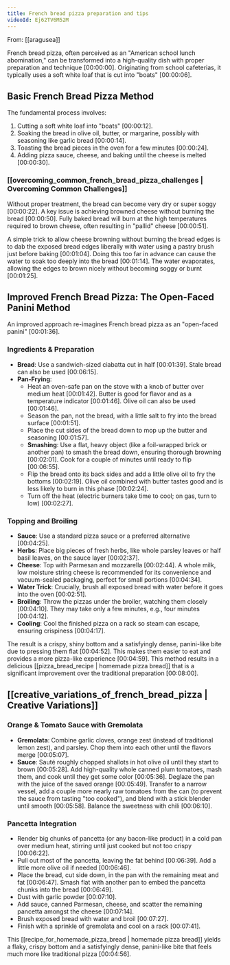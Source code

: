 ```yaml
---
title: French bread pizza preparation and tips
videoId: Ej62TV6M52M
---
```


From: [[aragusea]] <br/> 

French bread pizza, often perceived as an "American school lunch abomination," can be transformed into a high-quality dish with proper preparation and technique <a class="yt-timestamp" data-t="00:00:00">[00:00:00]</a>. Originating from school cafeterias, it typically uses a soft white loaf that is cut into "boats" <a class="yt-timestamp" data-t="00:00:06">[00:00:06]</a>.

## Basic French Bread Pizza Method

The fundamental process involves:
1.  Cutting a soft white loaf into "boats" <a class="yt-timestamp" data-t="00:00:12">[00:00:12]</a>.
2.  Soaking the bread in olive oil, butter, or margarine, possibly with seasoning like garlic bread <a class="yt-timestamp" data-t="00:00:14">[00:00:14]</a>.
3.  Toasting the bread pieces in the oven for a few minutes <a class="yt-timestamp" data-t="00:00:24">[00:00:24]</a>.
4.  Adding pizza sauce, cheese, and baking until the cheese is melted <a class="yt-timestamp" data-t="00:00:30">[00:00:30]</a>.

### [[overcoming_common_french_bread_pizza_challenges | Overcoming Common Challenges]]

Without proper treatment, the bread can become very dry or super soggy <a class="yt-timestamp" data-t="00:00:22">[00:00:22]</a>. A key issue is achieving browned cheese without burning the bread <a class="yt-timestamp" data-t="00:00:50">[00:00:50]</a>. Fully baked bread will burn at the high temperatures required to brown cheese, often resulting in "pallid" cheese <a class="yt-timestamp" data-t="00:00:51">[00:00:51]</a>.

A simple trick to allow cheese browning without burning the bread edges is to dab the exposed bread edges liberally with water using a pastry brush just before baking <a class="yt-timestamp" data-t="00:01:04">[00:01:04]</a>. Doing this too far in advance can cause the water to soak too deeply into the bread <a class="yt-timestamp" data-t="00:01:14">[00:01:14]</a>. The water evaporates, allowing the edges to brown nicely without becoming soggy or burnt <a class="yt-timestamp" data-t="00:01:25">[00:01:25]</a>.

## Improved French Bread Pizza: The Open-Faced Panini Method

An improved approach re-imagines French bread pizza as an "open-faced panini" <a class="yt-timestamp" data-t="00:01:36">[00:01:36]</a>.

### Ingredients & Preparation
*   **Bread**: Use a sandwich-sized ciabatta cut in half <a class="yt-timestamp" data-t="00:01:39">[00:01:39]</a>. Stale bread can also be used <a class="yt-timestamp" data-t="00:06:15">[00:06:15]</a>.
*   **Pan-Frying**:
    *   Heat an oven-safe pan on the stove with a knob of butter over medium heat <a class="yt-timestamp" data-t="00:01:42">[00:01:42]</a>. Butter is good for flavor and as a temperature indicator <a class="yt-timestamp" data-t="00:01:46">[00:01:46]</a>. Olive oil can also be used <a class="yt-timestamp" data-t="00:01:46">[00:01:46]</a>.
    *   Season the pan, not the bread, with a little salt to fry into the bread surface <a class="yt-timestamp" data-t="00:01:51">[00:01:51]</a>.
    *   Place the cut sides of the bread down to mop up the butter and seasoning <a class="yt-timestamp" data-t="00:01:57">[00:01:57]</a>.
    *   **Smashing**: Use a flat, heavy object (like a foil-wrapped brick or another pan) to smash the bread down, ensuring thorough browning <a class="yt-timestamp" data-t="00:02:01">[00:02:01]</a>. Cook for a couple of minutes until ready to flip <a class="yt-timestamp" data-t="00:06:55">[00:06:55]</a>.
    *   Flip the bread onto its back sides and add a little olive oil to fry the bottoms <a class="yt-timestamp" data-t="00:02:19">[00:02:19]</a>. Olive oil combined with butter tastes good and is less likely to burn in this phase <a class="yt-timestamp" data-t="00:02:24">[00:02:24]</a>.
    *   Turn off the heat (electric burners take time to cool; on gas, turn to low) <a class="yt-timestamp" data-t="00:02:27">[00:02:27]</a>.

### Topping and Broiling
*   **Sauce**: Use a standard pizza sauce or a preferred alternative <a class="yt-timestamp" data-t="00:04:25">[00:04:25]</a>.
*   **Herbs**: Place big pieces of fresh herbs, like whole parsley leaves or half basil leaves, on the sauce layer <a class="yt-timestamp" data-t="00:02:37">[00:02:37]</a>.
*   **Cheese**: Top with Parmesan and mozzarella <a class="yt-timestamp" data-t="00:02:44">[00:02:44]</a>. A whole milk, low moisture string cheese is recommended for its convenience and vacuum-sealed packaging, perfect for small portions <a class="yt-timestamp" data-t="00:04:34">[00:04:34]</a>.
*   **Water Trick**: Crucially, brush all exposed bread with water before it goes into the oven <a class="yt-timestamp" data-t="00:02:51">[00:02:51]</a>.
*   **Broiling**: Throw the pizzas under the broiler, watching them closely <a class="yt-timestamp" data-t="00:04:10">[00:04:10]</a>. They may take only a few minutes, e.g., four minutes <a class="yt-timestamp" data-t="00:04:12">[00:04:12]</a>.
*   **Cooling**: Cool the finished pizza on a rack so steam can escape, ensuring crispiness <a class="yt-timestamp" data-t="00:04:17">[00:04:17]</a>.

The result is a crispy, shiny bottom and a satisfyingly dense, panini-like bite due to pressing them flat <a class="yt-timestamp" data-t="00:04:52">[00:04:52]</a>. This makes them easier to eat and provides a more pizza-like experience <a class="yt-timestamp" data-t="00:04:59">[00:04:59]</a>. This method results in a delicious [[pizza_bread_recipe | homemade pizza bread]] that is a significant improvement over the traditional preparation <a class="yt-timestamp" data-t="00:08:00">[00:08:00]</a>.

## [[creative_variations_of_french_bread_pizza | Creative Variations]]

### Orange & Tomato Sauce with Gremolata
*   **Gremolata**: Combine garlic cloves, orange zest (instead of traditional lemon zest), and parsley. Chop them into each other until the flavors merge <a class="yt-timestamp" data-t="00:05:07">[00:05:07]</a>.
*   **Sauce**: Sauté roughly chopped shallots in hot olive oil until they start to brown <a class="yt-timestamp" data-t="00:05:28">[00:05:28]</a>. Add high-quality whole canned plum tomatoes, mash them, and cook until they get some color <a class="yt-timestamp" data-t="00:05:36">[00:05:36]</a>. Deglaze the pan with the juice of the saved orange <a class="yt-timestamp" data-t="00:05:49">[00:05:49]</a>. Transfer to a narrow vessel, add a couple more nearly raw tomatoes from the can (to prevent the sauce from tasting "too cooked"), and blend with a stick blender until smooth <a class="yt-timestamp" data-t="00:05:58">[00:05:58]</a>. Balance the sweetness with chili <a class="yt-timestamp" data-t="00:06:10">[00:06:10]</a>.

### Pancetta Integration
*   Render big chunks of pancetta (or any bacon-like product) in a cold pan over medium heat, stirring until just cooked but not too crispy <a class="yt-timestamp" data-t="00:06:22">[00:06:22]</a>.
*   Pull out most of the pancetta, leaving the fat behind <a class="yt-timestamp" data-t="00:06:39">[00:06:39]</a>. Add a little more olive oil if needed <a class="yt-timestamp" data-t="00:06:46">[00:06:46]</a>.
*   Place the bread, cut side down, in the pan with the remaining meat and fat <a class="yt-timestamp" data-t="00:06:47">[00:06:47]</a>. Smash flat with another pan to embed the pancetta chunks into the bread <a class="yt-timestamp" data-t="00:06:49">[00:06:49]</a>.
*   Dust with garlic powder <a class="yt-timestamp" data-t="00:07:10">[00:07:10]</a>.
*   Add sauce, canned Parmesan, cheese, and scatter the remaining pancetta amongst the cheese <a class="yt-timestamp" data-t="00:07:14">[00:07:14]</a>.
*   Brush exposed bread with water and broil <a class="yt-timestamp" data-t="00:07:27">[00:07:27]</a>.
*   Finish with a sprinkle of gremolata and cool on a rack <a class="yt-timestamp" data-t="00:07:41">[00:07:41]</a>.

This [[recipe_for_homemade_pizza_bread | homemade pizza bread]] yields a flaky, crispy bottom and a satisfyingly dense, panini-like bite that feels much more like traditional pizza <a class="yt-timestamp" data-t="00:04:56">[00:04:56]</a>.